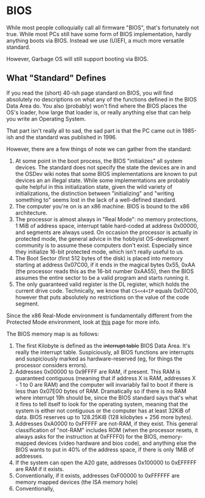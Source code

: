 # BIOS

While most people colloquially call all firmware "BIOS", that's fortunately not
true. While most PCs still have some form of BIOS implementation, hardly anything
boots via BIOS. Instead we use (U)EFI, a much more versatile standard.

However, Garbage OS will still support booting via BIOS.

## What "Standard" Defines

If you read the (short) 40-ish page standard on BIOS, you will find absolutely 
no descriptions on what any of the functions defined in the BIOS Data Area do.
You also (probably) won't find where the BIOS places the OS's loader, how large
that loader is, or really anything else that can help you write an Operating 
System. 

That part isn't really all to sad, the sad part is that the PC came out in 
1985-ish and the standard was published in 1996. 

However, there are a few things of note we can gather from the standard:

1. At some point in the boot process, the BIOS "initializes" all system devices.
The standard does not specify the state the devices are in and the OSDev wiki 
notes that some BIOS implementations are known to put devices an an illegal 
state. While some implementations are probably quite helpful in this 
initialization state, given the wild variety of initializations, the distinction
between "initializing" and "writing something to" seems lost in the lack of a 
well-defined standard.
2. The computer you're on is an x86 machine. BIOS is bound to the x86 
architecture. 
3. The processor is almost always in "Real Mode": no memory protections, 1 MiB
of address space, interrupt table hard-coded at address 0x00000, and segments
are always used. On occasion the processor is actually in protected mode, the
general advice in the hobbyist OS-development community is to assume these 
computers don't exist. Especially since they initialize 16-bit protected mode,
which isn't really useful to us.
4. The Boot Sector (first 512 bytes of the disk) is placed into memory starting
at address 0x07C00, if it ends in the magical bytes 0x55, 0xAA (the processor
reads this as the 16-bit number 0xAA55), then the BIOS assumes the entire sector
to be a valid program and starts running it.
5. The only guaranteed valid register is the DL register, which holds the 
current drive code. Technically, we know that `CS<<4+IP` equals 0x07C00, however
that puts absolutely no restrictions on the value of the code segment.

Since the x86 Real-Mode environment is fundamentally different from the 
Protected Mode environment, look at [this](real_mode.md) page for more info.

The BIOS memory map is as follows:

1. The first Kilobyte is defined as the <strike>interrupt table</strike> BIOS
Data Area. It's really the interrupt table. Suspiciously, all BIOS functions are
interrupts and suspiciously marked as hardware-reserved (eg, for things the 
processor considers errors).
2. Addresses 0x00000 to 0x9FFFF are RAM, if present. This RAM is guaranteed 
contiguous (meaning that if address X is RAM, addresses X - 1 to 0 are RAM) and 
the computer will invariably fail to boot if there is less than 0x07E00 bytes of
RAM. Dramatically so if there is no RAM where interrupt 19h should be, since the
BIOS standard says that's what it fires to tell itself to look for the operating
system, meaning that the system is either not contiguous or the computer has at
least 32KiB of data. BIOS reserves up to 128.25KiB (128 kilobytes + 256 more
bytes).
3. Addresses 0xA0000 to 0xFFFFF are not-RAM, if they exist. This general 
classification of "not-RAM" includes ROM (when the processor resets, it always
asks for the instruction at 0xFFFF0) for the BIOS, memory-mapped devices (video
hardware and bios code), and anything else the BIOS wants to put in 40% of 
the address space, if there is only 1MiB of addresses.
4. If the system can open the A20 gate, addresses 0x100000 to 0xEFFFFF are RAM
if it exists.
5. Conventionally, if it exists, addresses 0xF00000 to 0xFFFFFF are memory mapped
devices (the ISA memory hole)
6. Conventionally, 
